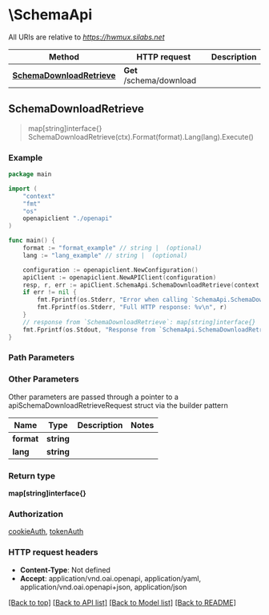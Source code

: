 # \SchemaApi

All URIs are relative to *https://hwmux.silabs.net*

Method | HTTP request | Description
------------- | ------------- | -------------
[**SchemaDownloadRetrieve**](SchemaApi.md#SchemaDownloadRetrieve) | **Get** /schema/download | 



## SchemaDownloadRetrieve

> map[string]interface{} SchemaDownloadRetrieve(ctx).Format(format).Lang(lang).Execute()





### Example

```go
package main

import (
    "context"
    "fmt"
    "os"
    openapiclient "./openapi"
)

func main() {
    format := "format_example" // string |  (optional)
    lang := "lang_example" // string |  (optional)

    configuration := openapiclient.NewConfiguration()
    apiClient := openapiclient.NewAPIClient(configuration)
    resp, r, err := apiClient.SchemaApi.SchemaDownloadRetrieve(context.Background()).Format(format).Lang(lang).Execute()
    if err != nil {
        fmt.Fprintf(os.Stderr, "Error when calling `SchemaApi.SchemaDownloadRetrieve``: %v\n", err)
        fmt.Fprintf(os.Stderr, "Full HTTP response: %v\n", r)
    }
    // response from `SchemaDownloadRetrieve`: map[string]interface{}
    fmt.Fprintf(os.Stdout, "Response from `SchemaApi.SchemaDownloadRetrieve`: %v\n", resp)
}
```

### Path Parameters



### Other Parameters

Other parameters are passed through a pointer to a apiSchemaDownloadRetrieveRequest struct via the builder pattern


Name | Type | Description  | Notes
------------- | ------------- | ------------- | -------------
 **format** | **string** |  | 
 **lang** | **string** |  | 

### Return type

**map[string]interface{}**

### Authorization

[cookieAuth](../README.md#cookieAuth), [tokenAuth](../README.md#tokenAuth)

### HTTP request headers

- **Content-Type**: Not defined
- **Accept**: application/vnd.oai.openapi, application/yaml, application/vnd.oai.openapi+json, application/json

[[Back to top]](#) [[Back to API list]](../README.md#documentation-for-api-endpoints)
[[Back to Model list]](../README.md#documentation-for-models)
[[Back to README]](../README.md)

